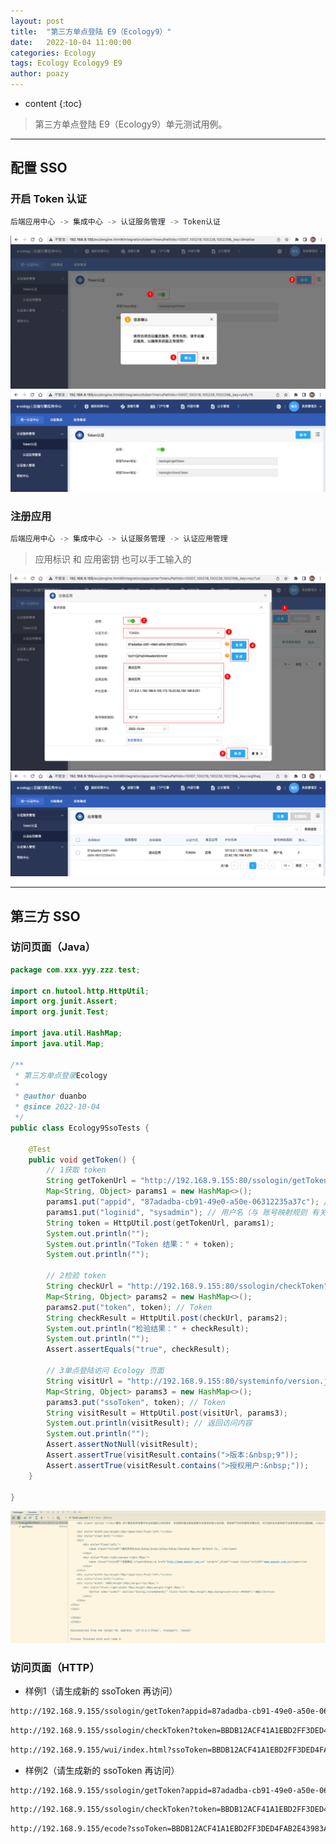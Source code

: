 ```yaml
---
layout: post
title:  "第三方单点登陆 E9（Ecology9）"
date:   2022-10-04 11:00:00
categories: Ecology
tags: Ecology Ecology9 E9
author: poazy
---
```



* content
{:toc}
> 第三方单点登陆 E9（Ecology9）单元测试用例。







------

## 配置 SSO

### 开启 Token 认证
```bash
后端应用中心 -> 集成中心 -> 认证服务管理 -> Token认证
```
![](../images/20221004-ecology9-sso/enable-token-01.png)
![](../images/20221004-ecology9-sso/enable-token-02.png)

### 注册应用 
```bash
后端应用中心 -> 集成中心 -> 认证服务管理 -> 认证应用管理
```
> 应用标识 和 应用密钥 也可以手工输入的

![](../images/20221004-ecology9-sso/reg-app-01.png)
![](../images/20221004-ecology9-sso/reg-app-02.png)



------

## 第三方 SSO 

### 访问页面（Java）

```java
package com.xxx.yyy.zzz.test;

import cn.hutool.http.HttpUtil;
import org.junit.Assert;
import org.junit.Test;

import java.util.HashMap;
import java.util.Map;

/**
 * 第三方单点登录Ecology
 *
 * @author duanbo
 * @since 2022-10-04
 */
public class Ecology9SsoTests {

    @Test
    public void getToken() {
        // 1获取 token
        String getTokenUrl = "http://192.168.9.155:80/ssologin/getToken";
        Map<String, Object> params1 = new HashMap<>();
        params1.put("appid", "87adadba-cb91-49e0-a50e-06312235a37c"); // 应用标识
        params1.put("loginid", "sysadmin"); // 用户名（与 账号映射规则 有关）
        String token = HttpUtil.post(getTokenUrl, params1);
        System.out.println("");
        System.out.println("Token 结果：" + token);
        System.out.println("");

        // 2检验 token
        String checkUrl = "http://192.168.9.155:80/ssologin/checkToken";
        Map<String, Object> params2 = new HashMap<>();
        params2.put("token", token); // Token
        String checkResult = HttpUtil.post(checkUrl, params2);
        System.out.println("检验结果：" + checkResult);
        System.out.println("");
        Assert.assertEquals("true", checkResult);

        // 3单点登陆访问 Ecology 页面
        String visitUrl = "http://192.168.9.155:80/systeminfo/version.jsp";
        Map<String, Object> params3 = new HashMap<>();
        params3.put("ssoToken", token); // Token
        String visitResult = HttpUtil.post(visitUrl, params3);
        System.out.println(visitResult); // 返回访问内容
        System.out.println("");
        Assert.assertNotNull(visitResult);
        Assert.assertTrue(visitResult.contains(">版本:&nbsp;9"));
        Assert.assertTrue(visitResult.contains(">授权用户:&nbsp;"));
    }

}
```
![](../images/20221004-ecology9-sso/demo-java-01.png)

### 访问页面（HTTP）

* 样例1（请生成新的 ssoToken 再访问）

```bash
http://192.168.9.155/ssologin/getToken?appid=87adadba-cb91-49e0-a50e-06312235a37c&loginid=sysadmin
```

```bash
http://192.168.9.155/ssologin/checkToken?token=BBDB12ACF41A1EBD2FF3DED4FAB2E439A29919CB40915FF6E5F38B48C099E4B609C5978AE9023F2E4A4601E036683F461B29725790826E9FA9F61329BD4FE651
```

```bash
http://192.168.9.155/wui/index.html?ssoToken=BBDB12ACF41A1EBD2FF3DED4FAB2E439A29919CB40915FF6E5F38B48C099E4B609C5978AE9023F2E4A4601E036683F461B29725790826E9FA9F61329BD4FE651#/main
```

* 样例2（请生成新的 ssoToken 再访问）

```bash
http://192.168.9.155/ssologin/getToken?appid=87adadba-cb91-49e0-a50e-06312235a37c&loginid=sysadmin
```

```bash
http://192.168.9.155/ssologin/checkToken?token=BBDB12ACF41A1EBD2FF3DED4FAB2E43983ABF8671D96D4DA496800D18B865F3509C5978AE9023F2E4A4601E036683F461B29725790826E9FA9F61329BD4FE651
```

```bash
http://192.168.9.155/ecode?ssoToken=BBDB12ACF41A1EBD2FF3DED4FAB2E43983ABF8671D96D4DA496800D18B865F3509C5978AE9023F2E4A4601E036683F461B29725790826E9FA9F61329BD4FE651#/main
```

